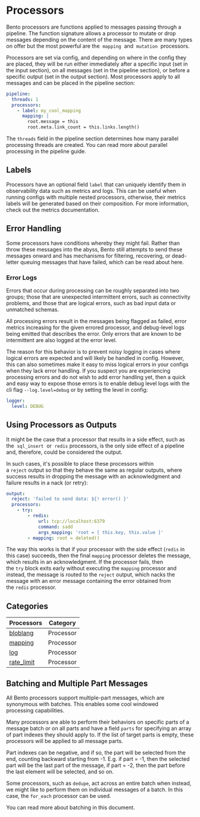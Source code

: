 # Processors

Bento processors are functions applied to messages passing through a pipeline. The function signature allows a processor to mutate or drop messages depending on the content of the message. There are many types on offer but the most powerful are the  `mapping`  and  `mutation`  processors.

Processors are set via config, and depending on where in the config they are placed, they will be run either immediately after a specific input (set in the input section), on all messages (set in the pipeline section), or before a specific output (set in the output section). Most processors apply to all messages and can be placed in the pipeline section:

```yaml
pipeline:
  threads: 1
  processors:
    - label: my_cool_mapping
      mapping: |
        root.message = this
        root.meta.link_count = this.links.length()
```

The `threads` field in the pipeline section determines how many parallel processing threads are created. You can read more about parallel processing in the pipeline guide.

## Labels

Processors have an optional field `label` that can uniquely identify them in observability data such as metrics and logs. This can be useful when running configs with multiple nested processors, otherwise, their metrics labels will be generated based on their composition. For more information, check out the metrics documentation.

## Error Handling

Some processors have conditions whereby they might fail. Rather than throw these messages into the abyss, Bento still attempts to send these messages onward and has mechanisms for filtering, recovering, or dead-letter queuing messages that have failed, which can be read about here.

### Error Logs

Errors that occur during processing can be roughly separated into two groups; those that are unexpected intermittent errors, such as connectivity problems, and those that are logical errors, such as bad input data or unmatched schemas.

All processing errors result in the messages being flagged as failed, error metrics increasing for the given errored processor, and debug-level logs being emitted that describes the error. Only errors that are known to be intermittent are also logged at the error level.

The reason for this behavior is to prevent noisy logging in cases where logical errors are expected and will likely be handled in config. However, this can also sometimes make it easy to miss logical errors in your configs when they lack error handling. If you suspect you are experiencing processing errors and do not wish to add error handling yet, then a quick and easy way to expose those errors is to enable debug level logs with the cli flag `--log.level=debug` or by setting the level in config:

```yaml
logger:
  level: DEBUG
```

## Using Processors as Outputs

It might be the case that a processor that results in a side effect, such as the  `sql_insert`  or  `redis` processors, is the only side effect of a pipeline and, therefore, could be considered the output.

In such cases, it's possible to place these processors within a `reject` output so that they behave the same as regular outputs, where success results in dropping the message with an acknowledgment and failure results in a nack (or retry):

```yaml
output:
  reject: 'failed to send data: ${! error() }'
  processors:
    - try:
        - redis:
            url: tcp://localhost:6379
            command: sadd
            args_mapping: 'root = [ this.key, this.value ]'
        - mapping: root = deleted()
```

The way this works is that if your processor with the side effect (`redis` in this case) succeeds, then the final `mapping` processor deletes the message, which results in an acknowledgment. If the processor fails, then the `try` block exits early without executing the `mapping` processor and instead, the message is routed to the `reject` output, which nacks the message with an error message containing the error obtained from the `redis` processor.

## Categories

<center>

|Processors|Category|
|---|---|
|[bloblang](/resources/stacks/bento/components/processors/bloblang/)|Processor|
|[mapping](/resources/stacks/bento/components/processors/mapping/)|Processor|
|[log](/resources/stacks/bento/components/processors/log/)|Processor|
|[rate_limit](/resources/stacks/bento/components/processors/rate_limit/)|Processor|

</center>


## Batching and Multiple Part Messages

All Bento processors support multiple-part messages, which are synonymous with batches. This enables some cool windowed processing capabilities.

Many processors are able to perform their behaviors on specific parts of a message batch or on all parts and have a field `parts` for specifying an array of part indexes they should apply to. If the list of target parts is empty, these processors will be applied to all message parts.

Part indexes can be negative, and if so, the part will be selected from the end, counting backward starting from -1. E.g. if part = -1, then the selected part will be the last part of the message, if part = -2, then the part before the last element will be selected, and so on.

Some processors, such as `dedupe`, act across an entire batch when instead, we might like to perform them on individual messages of a batch. In this case, the `for_each` processor can be used.

You can read more about batching in this document.